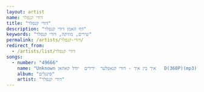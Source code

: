 ```yaml
---
layout: artist
name: דודי קנפלר
title: "דודי קנפלר"
description: "דף האמן דודי קנפלר"
keywords: "שירים, מוזיקה, דודי קנפלר"
permalink: /artists/דודי-קנפלר/
redirect_from:
  - /artists/list/דודי קנפלר
songs:
  - number: "49666"
    name: "Unknown איך בין איך - דודי קנאפלער  ידידים  יודל קאהאן   D(360P)(mp3)"
    album: "סינגלים"
    artist: "דודי קנפלר"
---
```

